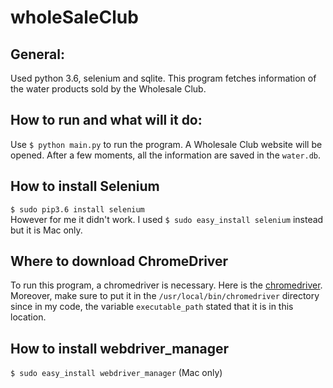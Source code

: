 # wholeSaleClub
## General:
Used python 3.6, selenium and sqlite.
This program fetches information of the water products sold by the Wholesale Club.
## How to run and what will it do:
Use `$ python main.py` to run the program. A Wholesale Club website will be opened. After a few moments, all the information are saved in the `water.db`.
## How to install Selenium
`$ sudo pip3.6 install selenium`<br />
However for me it didn't work. I used `$ sudo easy_install selenium` instead but it is Mac only.
## Where to download ChromeDriver
To run this program, a chromedriver is necessary. Here is the [chromedriver](https://chromedriver.chromium.org/downloads). <br />Moreover, make sure to put it in the `/usr/local/bin/chromedriver` directory since in my code, the variable `executable_path` stated that it is in this location.
## How to install webdriver_manager
 `$ sudo easy_install webdriver_manager` (Mac only)
